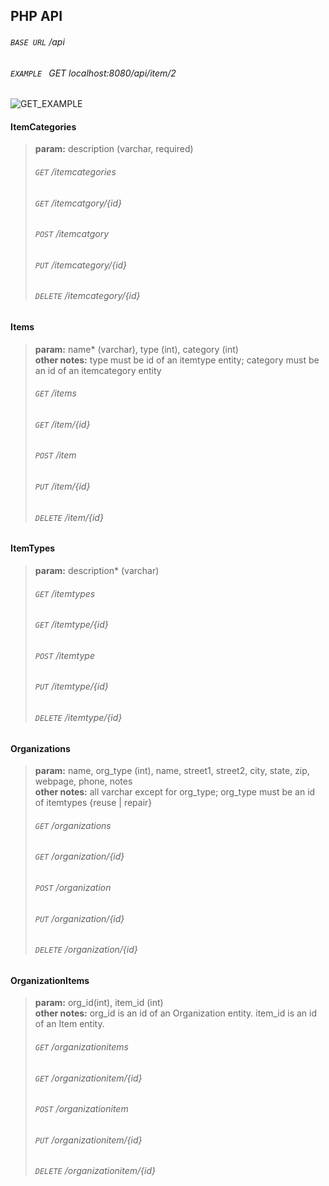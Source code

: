 ## PHP API  

###### ```BASE URL``` 	/api   
###### ```EXAMPLE ``` 	GET localhost:8080/api/item/2  

![GET_EXAMPLE](/images/get_example.png)  

  
#### ItemCategories  
> **param:** description (varchar, required)  
>###### ```GET``` 		/itemcategories 
>###### ```GET``` 		/itemcatgory/{id}
>###### ```POST``` 		/itemcatgory  
>###### ```PUT``` 		/itemcategory/{id}     
>###### ```DELETE``` 	/itemcategory/{id}   


#### Items
>**param:** name* (varchar), type (int), category (int)  
>**other notes:**   type must be id of an itemtype entity; category must be an id of an itemcategory entity
>###### ```GET``` 		/items 
>###### ```GET``` 		/item/{id}
>###### ```POST``` 		/item 
>###### ```PUT``` 		/item/{id}
>###### ```DELETE``` 	/item/{id} 
  

#### ItemTypes
>**param:** description* (varchar) 
>###### ```GET``` 		/itemtypes 
>###### ```GET``` 		/itemtype/{id}
>###### ```POST``` 		/itemtype
>###### ```PUT``` 		/itemtype/{id}
>###### ```DELETE``` 	/itemtype/{id} 

#### Organizations
>**param:** name, org_type (int), name, street1, street2, city, state, zip, webpage, phone, notes  
>**other notes:**   all varchar except for org_type; org_type must be an id of itemtypes {reuse | repair}
>###### ```GET``` 		/organizations
>###### ```GET``` 		/organization/{id}
>###### ```POST``` 		/organization
>###### ```PUT``` 		/organization/{id}
>###### ```DELETE``` 	/organization/{id} 

#### OrganizationItems
>**param:** org_id(int), item_id (int)  
>**other notes:**   org_id is an id of an Organization entity. item_id is an id of an Item entity.  
>###### ```GET``` 		/organizationitems  
>###### ```GET``` 		/organizationitem/{id}  
>###### ```POST``` 		/organizationitem  
>###### ```PUT``` 		/organizationitem/{id}  
>###### ```DELETE``` 	/organizationitem/{id}   
